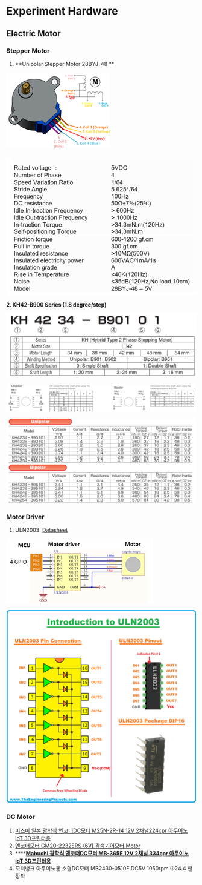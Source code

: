 # Experiment Hardware

## Electric Motor 



### Stepper Motor

1. **Unipolar Stepper Motor 28BYJ-48 **

![](<../.gitbook/assets/image (108).png>)

![](<../.gitbook/assets/image (111).png>)



**2. KH42-B900 Series (1.8 degree/step)**

![](<../.gitbook/assets/image (104).png>)

![](<../.gitbook/assets/image (105).png>)

![](<../.gitbook/assets/image (106).png>)

### Motor Driver

1.  ULN2003: [Datasheet](https://www.st.com/resource/en/datasheet/uln2001.pdf)

![Stepper motor connection](<../.gitbook/assets/image (110).png>)

![](<../.gitbook/assets/image (112).png>)

### DC Motor

1. [미츠미 일본 광학식 엔코더DC모터 M25N-2R-14 12V 2채널224cpr 아두이노 ioT 3D프린터용 ](https://www.motorbank.kr/goods/goods_view.php?goodsNo=1000009670)
2. [엔코더모터 GM20-2232ERS (6V) 감속기어모터 Motor](https://www.motorbank.kr/goods/goods_view.php?goodsNo=1000010139)
3. ****[**Mabuchi 광학식 엔코더DC모터 MB-365E 12V 2채널 334cpr 아두이노 ioT 3D프린터용**](https://www.motorbank.kr/goods/goods_view.php?goodsNo=1000009681)
4. 모터뱅크 아두이노용 소형DC모터 MB2430-0510F DC5V 1050rpm Φ24.4 팬장착
